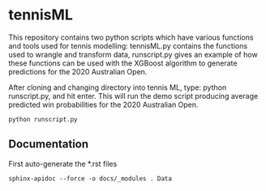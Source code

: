 # tennisML

This repository contains two python scripts which have various functions and tools used for tennis modelling: tennisML.py contains the functions used to wrangle and transform data, runscript.py gives an example of how these functions can be used with the XGBoost algorithm to generate predictions for the 2020 Australian Open.

After cloning and changing directory into tennis ML, type: python runscript.py, and hit enter. This will run the demo script producing average predicted win probabilities for the 2020 Australian Open.

```
python runscript.py
```

## Documentation
First auto-generate the *.rst files
```
sphinx-apidoc --force -o docs/_modules . Data
```

